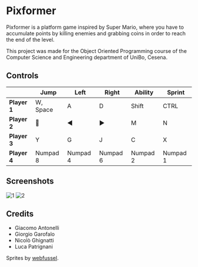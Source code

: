 # Pixformer
Pixformer is a platform game inspired by Super Mario,
where you have to accumulate points by killing enemies
and grabbing coins in order to reach the end of the level.

This project was made for the Object Oriented Programming
course of the Computer Science and Engineering department of UniBo,
Cesena.

## Controls

|              | **Jump**         | **Left**         | **Right**       | **Ability** | **Sprint** |
|--------------|------------------|------------------|-----------------|-------------|------------|
| **Player 1** | W, Space         | A                | D               | Shift       | CTRL       |
| **Player 2** | :arrow_up_small: | :arrow_backward: | :arrow_forward: | M           | N          |
| **Player 3** | Y                | G                | J               | C           | X          |
| **Player 4** | Numpad 8         | Numpad 4         | Numpad 6        | Numpad 2    | Numpad 1   |

## Screenshots

![1](https://i.imgur.com/pWDbmGV.png)
![2](https://i.imgur.com/j0Op0rC.png)

## Credits

- Giacomo Antonelli
- Giorgio Garofalo
- Nicolò Ghignatti
- Luca Patrignani

Sprites by [webfussel](https://webfussel.itch.io/more-bit-8-bit-mario).
